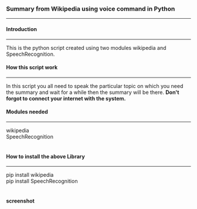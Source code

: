 <h3>Summary from Wikipedia using voice command in Python</h3>
<hr>
<h4>Introduction</h4>
<hr>
This is the python script created using two modules wikipedia and SpeechRecognition.
<br>
<h4>How this script work</h4>
<hr>
In this script you all need to speak the particular topic on which you need the summary and wait for a while then the summary will be there.
<b>Don't forgot to connect your internet with the system.</b>
<br>
<h4>Modules needed</h4>
<hr>
wikipedia<br>
SpeechRecognition<br>
<br>
<h4>How to install the above Library</h4>
<hr>
pip install wikipedia<br>
pip install SpeechRecognition<br>
<br>
<h4>screenshot</h4>
